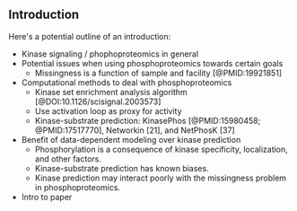 ## Introduction

Here's a potential outline of an introduction:

- Kinase signaling / phophoproteomics in general
- Potential issues when using phosphoproteomics towards certain goals
    + Missingness is a function of sample and facility [@PMID:19921851]
- Computational methods to deal with phosphoproteomics
    + Kinase set enrichment analysis algorithm [@DOI:10.1126/scisignal.2003573]
    + Use activation loop as proxy for activity
    + Kinase-substrate prediction: KinasePhos [@PMID:15980458; @PMID:17517770], Networkin [21], and NetPhosK [37]
- Benefit of data-dependent modeling over kinase prediction
    + Phosphorylation is a consequence of kinase specificity, localization, and other factors.
    + Kinase-substrate prediction has known biases.
    + Kinase prediction may interact poorly with the missingness problem in phosphoproteomics.
- Intro to paper

